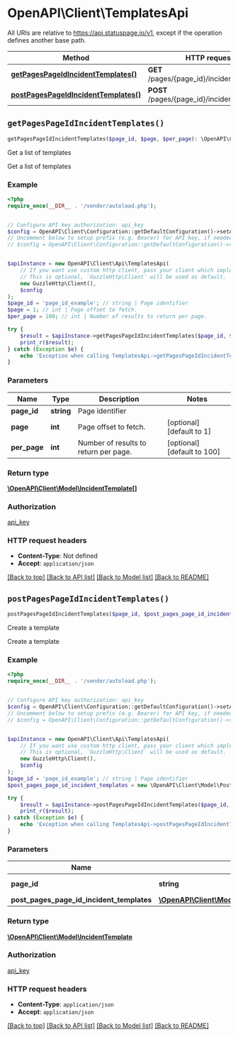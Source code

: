 # OpenAPI\Client\TemplatesApi

All URIs are relative to https://api.statuspage.io/v1, except if the operation defines another base path.

| Method | HTTP request | Description |
| ------------- | ------------- | ------------- |
| [**getPagesPageIdIncidentTemplates()**](TemplatesApi.md#getPagesPageIdIncidentTemplates) | **GET** /pages/{page_id}/incident_templates | Get a list of templates |
| [**postPagesPageIdIncidentTemplates()**](TemplatesApi.md#postPagesPageIdIncidentTemplates) | **POST** /pages/{page_id}/incident_templates | Create a template |


## `getPagesPageIdIncidentTemplates()`

```php
getPagesPageIdIncidentTemplates($page_id, $page, $per_page): \OpenAPI\Client\Model\IncidentTemplate[]
```

Get a list of templates

Get a list of templates

### Example

```php
<?php
require_once(__DIR__ . '/vendor/autoload.php');


// Configure API key authorization: api_key
$config = OpenAPI\Client\Configuration::getDefaultConfiguration()->setApiKey('Authorization', 'YOUR_API_KEY');
// Uncomment below to setup prefix (e.g. Bearer) for API key, if needed
// $config = OpenAPI\Client\Configuration::getDefaultConfiguration()->setApiKeyPrefix('Authorization', 'Bearer');


$apiInstance = new OpenAPI\Client\Api\TemplatesApi(
    // If you want use custom http client, pass your client which implements `GuzzleHttp\ClientInterface`.
    // This is optional, `GuzzleHttp\Client` will be used as default.
    new GuzzleHttp\Client(),
    $config
);
$page_id = 'page_id_example'; // string | Page identifier
$page = 1; // int | Page offset to fetch.
$per_page = 100; // int | Number of results to return per page.

try {
    $result = $apiInstance->getPagesPageIdIncidentTemplates($page_id, $page, $per_page);
    print_r($result);
} catch (Exception $e) {
    echo 'Exception when calling TemplatesApi->getPagesPageIdIncidentTemplates: ', $e->getMessage(), PHP_EOL;
}
```

### Parameters

| Name | Type | Description  | Notes |
| ------------- | ------------- | ------------- | ------------- |
| **page_id** | **string**| Page identifier | |
| **page** | **int**| Page offset to fetch. | [optional] [default to 1] |
| **per_page** | **int**| Number of results to return per page. | [optional] [default to 100] |

### Return type

[**\OpenAPI\Client\Model\IncidentTemplate[]**](../Model/IncidentTemplate.md)

### Authorization

[api_key](../../README.md#api_key)

### HTTP request headers

- **Content-Type**: Not defined
- **Accept**: `application/json`

[[Back to top]](#) [[Back to API list]](../../README.md#endpoints)
[[Back to Model list]](../../README.md#models)
[[Back to README]](../../README.md)

## `postPagesPageIdIncidentTemplates()`

```php
postPagesPageIdIncidentTemplates($page_id, $post_pages_page_id_incident_templates): \OpenAPI\Client\Model\IncidentTemplate
```

Create a template

Create a template

### Example

```php
<?php
require_once(__DIR__ . '/vendor/autoload.php');


// Configure API key authorization: api_key
$config = OpenAPI\Client\Configuration::getDefaultConfiguration()->setApiKey('Authorization', 'YOUR_API_KEY');
// Uncomment below to setup prefix (e.g. Bearer) for API key, if needed
// $config = OpenAPI\Client\Configuration::getDefaultConfiguration()->setApiKeyPrefix('Authorization', 'Bearer');


$apiInstance = new OpenAPI\Client\Api\TemplatesApi(
    // If you want use custom http client, pass your client which implements `GuzzleHttp\ClientInterface`.
    // This is optional, `GuzzleHttp\Client` will be used as default.
    new GuzzleHttp\Client(),
    $config
);
$page_id = 'page_id_example'; // string | Page identifier
$post_pages_page_id_incident_templates = new \OpenAPI\Client\Model\PostPagesPageIdIncidentTemplates(); // \OpenAPI\Client\Model\PostPagesPageIdIncidentTemplates

try {
    $result = $apiInstance->postPagesPageIdIncidentTemplates($page_id, $post_pages_page_id_incident_templates);
    print_r($result);
} catch (Exception $e) {
    echo 'Exception when calling TemplatesApi->postPagesPageIdIncidentTemplates: ', $e->getMessage(), PHP_EOL;
}
```

### Parameters

| Name | Type | Description  | Notes |
| ------------- | ------------- | ------------- | ------------- |
| **page_id** | **string**| Page identifier | |
| **post_pages_page_id_incident_templates** | [**\OpenAPI\Client\Model\PostPagesPageIdIncidentTemplates**](../Model/PostPagesPageIdIncidentTemplates.md)|  | |

### Return type

[**\OpenAPI\Client\Model\IncidentTemplate**](../Model/IncidentTemplate.md)

### Authorization

[api_key](../../README.md#api_key)

### HTTP request headers

- **Content-Type**: `application/json`
- **Accept**: `application/json`

[[Back to top]](#) [[Back to API list]](../../README.md#endpoints)
[[Back to Model list]](../../README.md#models)
[[Back to README]](../../README.md)
